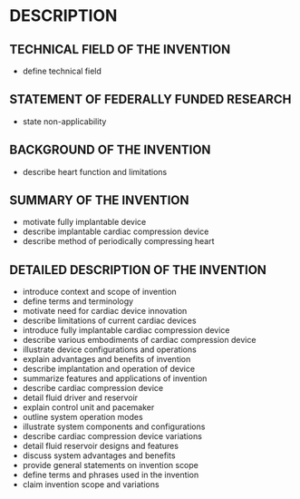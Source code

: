 # DESCRIPTION

## TECHNICAL FIELD OF THE INVENTION

- define technical field

## STATEMENT OF FEDERALLY FUNDED RESEARCH

- state non-applicability

## BACKGROUND OF THE INVENTION

- describe heart function and limitations

## SUMMARY OF THE INVENTION

- motivate fully implantable device
- describe implantable cardiac compression device
- describe method of periodically compressing heart

## DETAILED DESCRIPTION OF THE INVENTION

- introduce context and scope of invention
- define terms and terminology
- motivate need for cardiac device innovation
- describe limitations of current cardiac devices
- introduce fully implantable cardiac compression device
- describe various embodiments of cardiac compression device
- illustrate device configurations and operations
- explain advantages and benefits of invention
- describe implantation and operation of device
- summarize features and applications of invention
- describe cardiac compression device
- detail fluid driver and reservoir
- explain control unit and pacemaker
- outline system operation modes
- illustrate system components and configurations
- describe cardiac compression device variations
- detail fluid reservoir designs and features
- discuss system advantages and benefits
- provide general statements on invention scope
- define terms and phrases used in the invention
- claim invention scope and variations


